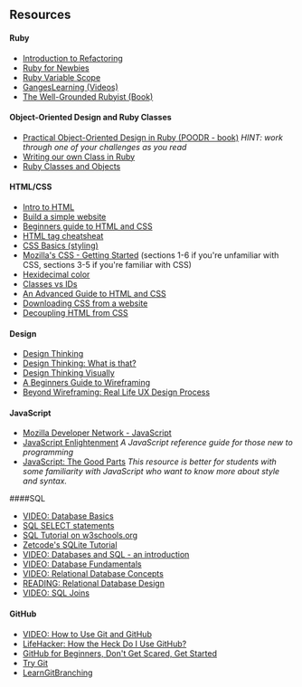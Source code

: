 ## Resources

#### Ruby
- [Introduction to Refactoring](http://sourcemaking.com/refactoring/introduction-to-refactoring)   
- [Ruby for Newbies](http://net.tutsplus.com/sessions/ruby-for-newbies)  
- [Ruby Variable Scope](http://www.techotopia.com/index.php/Ruby_Variable_Scope) 
- [GangesLearning (Videos)](https://www.youtube.com/user/GangesLearning)
- [The Well-Grounded Rubyist (Book)](http://www.manning.com/black2/)  

#### Object-Oriented Design and Ruby Classes
- [Practical Object-Oriented Design in Ruby (POODR - book)](http://www.poodr.com/) *HINT: work through one of your challenges as you read*
- [Writing our own Class in Ruby](http://rubylearning.com/satishtalim/writing_our_own_class_in_ruby.html)
- [Ruby Classes and Objects](http://www.tutorialspoint.com/ruby/ruby_classes.htm)

#### HTML/CSS
- [Intro to HTML](http://girldevelopit.com/assets/html-css/class1.html)
- [Build a simple website](http://teamtreehouse.com/library/build-a-simple-website)
- [Beginners guide to HTML and CSS](http://learn.shayhowe.com/html-css/)
- [HTML tag cheatsheat](http://skillcrush.com/wp-content/uploads/2012/06/HTML-Cheatsheet-Skillcrush.pdf)
- [CSS Basics (styling) ](http://www.cssbasics.com/introduction-to-css/)
- [Mozilla's CSS - Getting Started](https://developer.mozilla.org/en-US/docs/Web/Guide/CSS/Getting_started) (sections 1-6 if you're unfamiliar with CSS, sections 3-5 if you're familiar with CSS)
- [Hexidecimal color](http://skillcrush.com/2012/05/07/hexadecimal/)
- [Classes vs IDs](http://skillcrush.com/2013/01/28/understanding-css-classes-vs-ids/)
- [An Advanced Guide to HTML and CSS](http://learn.shayhowe.com/) 
- [Downloading CSS from a website](http://www.cssbasics.com/download-css-styles-from-a-website/)
- [Decoupling HTML from CSS](http://coding.smashingmagazine.com/2012/04/20/decoupling-html-from-css/)

#### Design
- [Design Thinking](http://en.wikipedia.org/wiki/Design_thinking)
- [Design Thinking: What is that?](http://www.fastcompany.com/919258/design-thinking-what)
- [Design Thinking Visually](http://visual.ly/what-design-thinking)
- [A Beginners Guide to Wireframing](http://webdesign.tutsplus.com/tutorials/a-beginners-guide-to-wireframing--webdesign-7399)
- [Beyond Wireframing: Real Life UX Design Process](http://uxdesign.smashingmagazine.com/2012/08/29/beyond-wireframing-real-life-ux-design-process/)

#### JavaScript
- [Mozilla Developer Network - JavaScript](https://developer.mozilla.org/en-US/docs/Web/JavaScript) 
- [JavaScript Enlightenment](http://www.javascriptenlightenment.com/) *A JavaScript reference guide for those new to programming*
- [JavaScript: The Good Parts](http://shop.oreilly.com/product/9780596517748.do) *This resource is better for students with some familiarity with JavaScript who want to know more about style and syntax.*

####SQL
- [VIDEO: Database Basics](https://www.youtube.com/watch?v=oxuy4AP860g)
- [SQL SELECT statements](https://www.youtube.com/watch?v=DDIAnk6CRsU)
- [SQL Tutorial on w3schools.org](http://www.w3schools.com/sql/default.asp)   
- [Zetcode's SQLite Tutorial](http://zetcode.com/db/sqlite/)
- [VIDEO: Databases and SQL - an introduction](http://www.youtube.com/watch?v=SVV7HjKmFY4)
- [VIDEO: Database Fundamentals](http://www.youtube.com/watch?v=xNJZYX6tpWU)
- [VIDEO: Relational Database Concepts](https://www.youtube.com/watch?v=NvrpuBAMddw)
- [READING: Relational Database Design](http://www.ntu.edu.sg/home/ehchua/programming/sql/Relational_Database_Design.html)
- [VIDEO: SQL Joins](https://www.youtube.com/watch?v=sAhPEzRrZCA)

#### GitHub
- [VIDEO: How to Use Git and GitHub](https://www.youtube.com/watch?v=tRTckrrCME4&list=PLHPcpp4e3JVrR1OCuUAAWLmWEVKok7zAq)
- [LifeHacker: How the Heck Do I Use GitHub?](http://lifehacker.com/5983680/how-the-heck-do-i-use-github)
- [GitHub for Beginners, Don't Get Scared, Get Started](http://readwrite.com/2013/09/30/understanding-github-a-journey-for-beginners-part-1#awesm=~oCnoK6Ohf5NlNs)
- [Try Git](https://www.codeschool.com/courses/try-git)
- [LearnGitBranching](http://pcottle.github.io/learnGitBranching/)